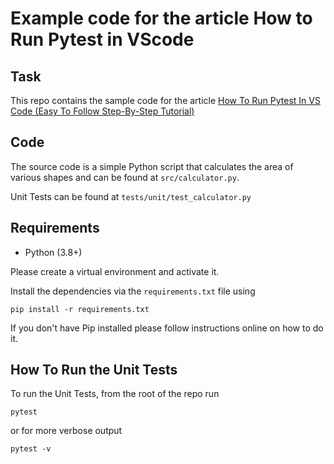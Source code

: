 # Example code for the article **How to Run Pytest in VScode**

## Task

This repo contains the sample code for the article [How To Run Pytest In VS Code (Easy To Follow Step-By-Step Tutorial)](https://pytest-with-eric.com/introduction/how-to-run-pytest-in-vscode/)

## Code
The source code is a simple Python script that calculates the area of various shapes and can be found at `src/calculator.py`. 

Unit Tests can be found at `tests/unit/test_calculator.py`

## Requirements
* Python (3.8+)

Please create a virtual environment and activate it.

Install the dependencies via the `requirements.txt` file using 
```commandline
pip install -r requirements.txt
```
If you don't have Pip installed please follow instructions online on how to do it.

## How To Run the Unit Tests
To run the Unit Tests, from the root of the repo run
```commandline
pytest
```
or for more verbose output
```
pytest -v
```